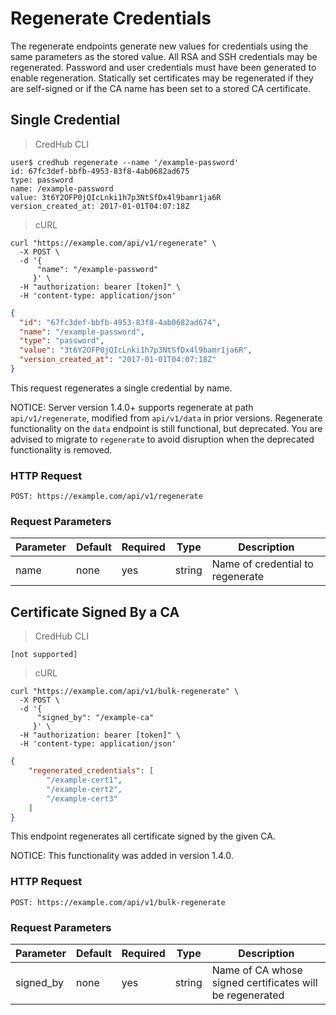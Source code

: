 # Regenerate Credentials

The regenerate endpoints generate new values for credentials using the same parameters as the stored value. All RSA and SSH credentials may be regenerated. Password and user credentials must have been generated to enable regeneration. Statically set certificates may be regenerated if they are self-signed or if the CA name has been set to a stored CA certificate.

## Single Credential

> CredHub CLI

```shell
user$ credhub regenerate --name '/example-password'
id: 67fc3def-bbfb-4953-83f8-4ab0682ad675
type: password
name: /example-password
value: 3t6Y2OFP0jQIcLnki1h7p3NtSfDx4l9bamr1ja6R
version_created_at: 2017-01-01T04:07:18Z
```

> cURL

```shell
curl "https://example.com/api/v1/regenerate" \
  -X POST \
  -d '{
      "name": "/example-password"
     }' \
  -H "authorization: bearer [token]" \
  -H 'content-type: application/json'
```

```json
{
  "id": "67fc3def-bbfb-4953-83f8-4ab0682ad674",
  "name": "/example-password",
  "type": "password",
  "value": "3t6Y2OFP0jQIcLnki1h7p3NtSfDx4l9bamr1ja6R",
  "version_created_at": "2017-01-01T04:07:18Z"
}
```

This request regenerates a single credential by name.

NOTICE: Server version 1.4.0+ supports regenerate at path `api/v1/regenerate`, modified from `api/v1/data` in prior versions. Regenerate functionality on the `data` endpoint is still functional, but deprecated. You are advised to migrate to `regenerate` to avoid disruption when the deprecated functionality is removed.

### HTTP Request

`POST: https://example.com/api/v1/regenerate`

### Request Parameters

Parameter | Default | Required | Type | Description
--------- | --------- | --------- | --------- | -----------
name | none | yes | string | Name of credential to regenerate

## Certificate Signed By a CA

> CredHub CLI

```shell
[not supported]
```

> cURL

```shell
curl "https://example.com/api/v1/bulk-regenerate" \
  -X POST \
  -d '{
      "signed_by": "/example-ca"
     }' \
  -H "authorization: bearer [token]" \
  -H 'content-type: application/json'
```

```json
{
    "regenerated_credentials": [
        "/example-cert1",
        "/example-cert2",
        "/example-cert3"
    ]
}
```

This endpoint regenerates all certificate signed by the given CA.

NOTICE: This functionality was added in version 1.4.0.

### HTTP Request

`POST: https://example.com/api/v1/bulk-regenerate`

### Request Parameters

Parameter | Default | Required | Type | Description
--------- | --------- | --------- | --------- | -----------
signed_by | none | yes | string | Name of CA whose signed certificates will be regenerated
